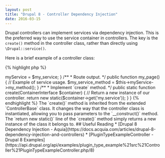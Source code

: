 ```yaml
---
layout: post
title: "Drupal 8 - Controller Dependency Injection"
date: 2016-03-15
---
```

Drupal controllers can implement services via dependency injection. This is the preferred way to use the service 
container in controllers. The key is the `create()` method in the controller class, rather than directly using 
`\Drupal::service()`.

Here is a brief example of a controller class:

{% highlight php %}
<?php

/**
 * @file
 */

namespace Drupal\my_module\Controller;

use Drupal\Core\Controller\ControllerBase;
use Drupal\my_module\MyService;
use Symfony\Component\DependencyInjection\ContainerInterface;

/**
 * Controller.
 */
class MyModuleController extends ControllerBase {

  /**
   * The injected service.
   */
  protected $myService;

  /**
   * Constructor.
   * 
   * @see create().
   */
  public function __construct(MyService $my_service) {
    // Set $myService property from injected service.
    $this->myService = $my_service;
  }

  /**
   * Route output.
   */
  public function my_page() {
    // Example of service usage.
    $my_service_method = $this->myService->my_method();
  }

  /**
   * Implement `create` method.
   */
  public static function create(ContainerInterface $container) {
    // Return a new instance of our controller.
    return new static($container->get('my.service'));
  }

}
{% endhighlight %}

The `create()` method is inherited from the extended `ControllerBase` class. It changes the way that the controller class is instantiated, allowing you to pass parameters to the `__construct()` method.

The `return new static()` line of the `create()` method simply returns a new instance of the class it belongs to.

## Useful Reading

* [Drupal 8 Dependency Injection - Aquia](https://docs.acquia.com/articles/drupal-8-dependency-injection-and-controllers)
* [PluginTypeExampleController - Drupal 8 Examples](https://api.drupal.org/api/examples/plugin_type_example%21src%21Controller%21PluginTypeExampleController.php/8)

